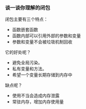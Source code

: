 ### 谈一谈你理解的闭包

闭包主要有三个特点：

- 函数嵌套函数
- 函数内部可以引用外部的参数和变量
- 参数和变量不会被垃圾机制回收

它的好处呢？

- 避免全局污染。
- 私有变量和方法。
- 希望一个变量长期存储到内存中

缺点呢？

- 使用不当会造成内存泄露
- 常驻内存，增加内存使用量